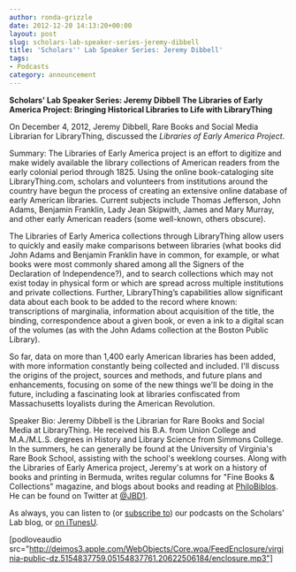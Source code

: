 ```yaml
---
author: ronda-grizzle
date: 2012-12-20 14:13:20+00:00
layout: post
slug: scholars-lab-speaker-series-jeremy-dibbell
title: 'Scholars'' Lab Speaker Series: Jeremy Dibbell'
tags:
- Podcasts
category: announcement
---
```


**Scholars' Lab Speaker Series: Jeremy Dibbell**
**The Libraries of Early America Project: Bringing Historical Libraries to Life with LibraryThing**

On December 4, 2012, Jeremy Dibbell, Rare Books and Social Media Librarian for LibraryThing, discussed the _Libraries of Early America Project_.

Summary:
The Libraries of Early America project is an effort to digitize and make widely available the library collections of American readers from the early colonial period through 1825. Using the online book-cataloging site LibraryThing.com, scholars and volunteers from institutions around the country have begun the process of creating an extensive online database of early American libraries. Current subjects include Thomas Jefferson, John Adams, Benjamin Franklin, Lady Jean Skipwith, James and Mary Murray, and other early American readers (some well-known, others obscure).

The Libraries of Early America collections through LibraryThing allow users to quickly and easily make comparisons between libraries (what books did John Adams and Benjamin Franklin have in common, for example, or what books were most commonly shared among all the Signers of the Declaration of Independence?), and to search collections which may not exist today in physical form or which are spread across multiple institutions and private collections. Further, LibraryThing’s capabilities allow significant data about each book to be added to the record where known: transcriptions of marginalia, information about acquisition of the title, the binding, correspondence about a given book, or even a ink to a digital scan of the volumes (as with the John Adams collection at the Boston Public Library).

So far, data on more than 1,400 early American libraries has been added, with more information constantly being collected and included. I'll discuss the origins of the project, sources and methods, and future plans and enhancements, focusing on some of the new things we'll be doing in the future, including a fascinating look at libraries confiscated from Massachusetts loyalists during the American Revolution.

Speaker Bio:
Jeremy Dibbell is the Librarian for Rare Books and Social Media at LibraryThing. He received his B.A. from Union College and M.A./M.L.S. degrees in History and Library Science from Simmons College. In the summers, he can generally be found at the University of Virginia's Rare Book School, assisting with the school's weeklong courses. Along with the Libraries of Early America project, Jeremy's at work on a history of books and printing in Bermuda, writes regular columns for "Fine Books & Collections" magazine, and blogs about books and reading at [PhiloBiblos](http://philobiblos.blogspot.com/). He can be found on Twitter at [@JBD1](https://twitter.com/JBD1).

As always, you can listen to (or [subscribe to](http://www.scholarslab.org/category/podcasts/)) our podcasts on the Scholars' Lab blog, or [on iTunesU](http://itunes.apple.com/us/itunes-u/scholars-lab-speaker-series/id401906619).

[podloveaudio src="http://deimos3.apple.com/WebObjects/Core.woa/FeedEnclosure/virginia-public-dz.5154837759.05154837761.20622506184/enclosure.mp3"]
